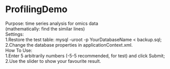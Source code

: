 # ProfilingDemo
Purpose: time series analysis for omics data</br>
(mathematically: find the similar lines)</br>
Settings:</br>
1.Restore the test table: mysql -uroot -p YourDatabaseName < backup.sql;</br>
2.Change the database properties in applicationContext.xml.</br>
How To Use:</br>
1.Enter 5 arbitrarily numbers (-5-5 recommended, for test) and click Submit;</br>
2.Use the slider to show your favourite result.
